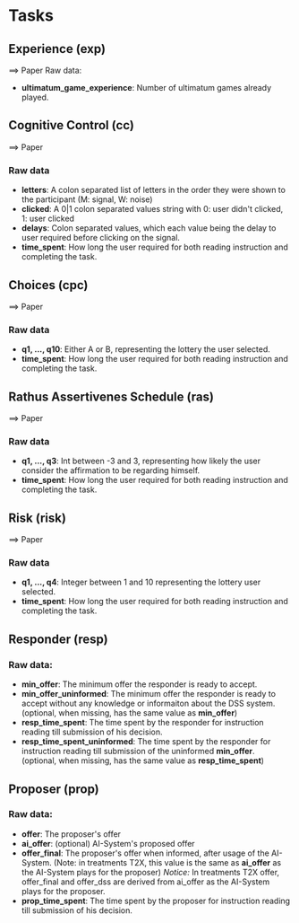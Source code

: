 # Tasks

## Experience (exp)
==> Paper
Raw data:
- **ultimatum_game_experience**: Number of ultimatum games already played.

## Cognitive Control (cc)
==> Paper
### Raw data
- **letters**: A colon separated list of letters in the order they were shown to the participant (M: signal, W: noise)
- **clicked**: A 0|1 colon separated values string with 0: user didn't clicked, 1: user clicked
- **delays**: Colon separated values, which each value being the delay to user required before clicking on the signal.
- **time_spent**: How long the user required for both reading instruction and completing the task.

## Choices (cpc)
==> Paper
### Raw data
- **q1, ..., q10**: Either A or B, representing the lottery the user selected.
- **time_spent**: How long the user required for both reading instruction and completing the task.


## Rathus Assertivenes Schedule (ras)
==> Paper
### Raw data
- **q1, ..., q3**: Int between -3 and 3, representing how likely the user consider the affirmation to be regarding himself.
- **time_spent**: How long the user required for both reading instruction and completing the task.


## Risk (risk)
==> Paper
### Raw data
- **q1, ..., q4**: Integer between 1 and 10 representing the lottery user selected.
- **time_spent**: How long the user required for both reading instruction and completing the task.


## Responder (resp)
### Raw data:
- **min_offer**: The minimum offer the responder is ready to accept.
- **min_offer_uninformed**: The minimum offer the responder is ready to accept without any knowledge or informaiton about the DSS system. (optional, when missing, has the same value as **min_offer**)
- **resp_time_spent**: The time spent by the responder for instruction reading till submission of his decision.
- **resp_time_spent_uninformed**: The time spent by the responder for instruction reading till submission of the uninformed **min_offer**. (optional, when missing, has the same value as **resp_time_spent**)

## Proposer (prop)
### Raw data:
- **offer**: The proposer's offer
- **ai_offer**: (optional) AI-System's proposed offer
- **offer_final**: The proposer's offer when informed, after usage of the AI-System. (Note: in treatments T2X, this value is the same as **ai_offer** as the AI-System plays for the proposer)
*Notice:* In treatments T2X offer, offer_final and offer_dss are derived from ai_offer as the AI-System plays for the proposer.
- **prop_time_spent**: The time spent by the proposer for instruction reading till submission of his decision.